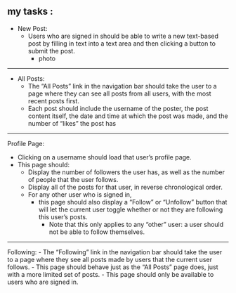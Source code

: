 ## my tasks :
- New Post: 
  - Users who are signed in should be able to write a new text-based post by filling in text into a text area and then clicking a button to submit the post.
    - photo
---

- All Posts: 
  - The “All Posts” link in the navigation bar should take the user to a page where they can see all posts from all users, with the most recent posts first.
  - Each post should include the username of the poster, the post content itself, the date and time at which the post was made, and the number of “likes” the post has
---
Profile Page: 
  - Clicking on a username should load that user’s profile page. 
  - This page should:
    - Display the number of followers the user has, as well as the number of people that the user follows.
    - Display all of the posts for that user, in reverse chronological order.
    - For any other user who is signed in, 
        - this page should also display a “Follow” or “Unfollow” button that will let the current user toggle whether or not they are following this user’s posts. 
          - Note that this only applies to any “other” user: a user should not be able to follow themselves.
---

Following: 
    - The “Following” link in the navigation bar should take the user to a page where they see all posts made by users that the current user follows.
        - This page should behave just as the “All Posts” page does, just with a more limited set of posts.
        - This page should only be available to users who are signed in.
